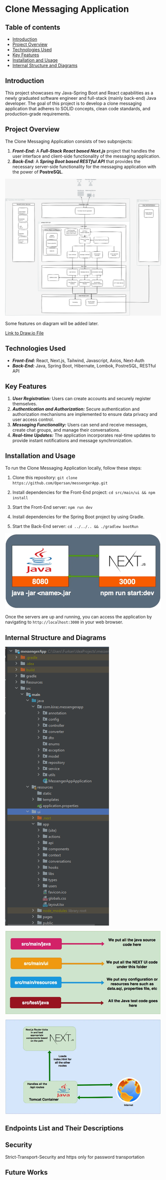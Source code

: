 # Clone Messaging Application

## Table of contents
* [Introduction](#introduction)
* [Project Overview](#project-overview)
* [Technologies Used](#technologies-used)
* [Key Features](#key-features)
* [Installation and Usage](#installation-and-usage)
* [Internal Structure and Diagrams](#internal-structure-and-diagrams)

## Introduction
This project showcases my Java-Spring Boot and React capabilities as a newly graduated software engineer and full-stack (mainly back-end) Java developer. The goal of this project is to develop a clone messaging application that adheres to SOLID concepts, clean code standards, and production-grade requirements.
 
## Project Overview

The Clone Messaging Application consists of two subprojects:

1. **_Front-End:_** A **_Full-Stack React based Next.js_** project that handles the user interface and client-side functionality of the messaging application.
2. **_Back-End:_** A **_Spring Boot based RESTful API_** that provides the necessary server-side functionality for the messaging application with the power of **PostreSQL**.

![](Resources/diagram.png)

Some features on diagram will be added later.

[Link to Draw.io File](Resources/diagram.drawio)

## Technologies Used

* **_Front-End:_** React, Next.js, Tailwind, Javascript, Axios, Next-Auth
* **_Back-End:_** Java, Spring Boot, Hibernate, Lombok, PostreSQL, RESTful API

## Key Features

1. **_User Registration:_** Users can create accounts and securely register themselves.
2. **_Authentication and Authorization:_** Secure authentication and authorization mechanisms are implemented to ensure data privacy and user access control.
3. **_Messaging Functionality:_** Users can send and receive messages, create chat groups, and manage their conversations.
4. **_Real-time Updates:_** The application incorporates real-time updates to provide instant notifications and message synchronization.



## Installation and Usage

To run the Clone Messaging Application locally, follow these steps:

1. Clone this repository: `git clone https://github.com/Opersan/messengerApp.git`

2. Install dependencies for the Front-End project: `cd src/main/ui && npm install`

3. Start the Front-End server: `npm run dev`
4. Install dependencies for the Spring Boot project by using Gradle.
5. Start the Back-End server: `cd ../../.. && ./gradlew bootRun`

![](Resources/2.webp)

Once the servers are up and running, you can access the application by navigating to `http://localhost:3000` in your web browser.

## Internal Structure and Diagrams

![](Resources/structure.png)

![](Resources/3.webp)

![](Resources/1.webp)

## Endpoints List and Their Descriptions

## Security
Strict-Transport-Security and https only for password transportation

## Future Works
